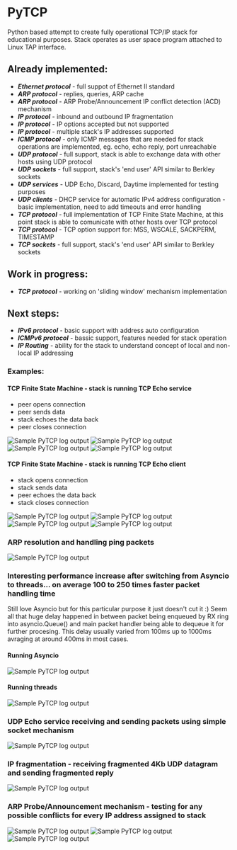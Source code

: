 # PyTCP

Python based attempt to create fully operational TCP/IP stack for educational purposes. Stack operates as user space program attached to Linux TAP interface.

## Already implemented:

 - ***Ethernet protocol*** - full suppot of Ethernet II standard
 - ***ARP protocol*** - replies, queries, ARP cache
 - ***ARP protocol*** - ARP Probe/Announcement IP conflict detection (ACD) mechanism
 - ***IP protocol*** - inbound and outbound IP fragmentation
 - ***IP protocol*** - IP options accepted but not supported
 - ***IP protocol*** -  multiple stack's IP addresses supported 
 - ***ICMP protocol*** - only ICMP messages that are needed for stack operations are implemented, eg. echo, echo reply, port unreachable
 - ***UDP protocol*** - full support, stack is able to exchange data with other hosts using UDP protocol
 - ***UDP sockets*** - full support, stack's 'end user' API similar to Berkley sockets
 - ***UDP services*** - UDP Echo, Discard, Daytime implemented for testing purposes
 - ***UDP clients*** - DHCP service for automatic IPv4 address configuration - basic implementation, need to add timeouts and error handling
 - ***TCP protocol*** - full implementation of TCP Finite State Machine, at this point stack is able to comunicate with other hosts over TCP protocol
 - ***TCP protocol*** - TCP option support for: MSS, WSCALE, SACKPERM, TIMESTAMP
 - ***TCP sockets*** - full support, stack's 'end user' API similar to Berkley sockets

## Work in progress:

 - ***TCP protocol*** - working on 'sliding window' mechanism implementation

## Next steps:
 
 - ***IPv6 protocol*** - basic support with address auto configuration
 - ***ICMPv6 protocol*** - bassic support, features needed for stack operation
 - ***IP Routing*** - ability for the stack to understand concept of local and non-local IP addressing

### Examples:

#### TCP Finite State Machine - stack is running TCP Echo service
 - peer opens connection
 - peer sends data
 - stack echoes the data back
 - peer closes connection

![Sample PyTCP log output](https://github.com/ccie18643/PyTCP/blob/main/pictures/tcp_fsm_srv_01.png)
![Sample PyTCP log output](https://github.com/ccie18643/PyTCP/blob/main/pictures/tcp_fsm_srv_02.png)
![Sample PyTCP log output](https://github.com/ccie18643/PyTCP/blob/main/pictures/tcp_fsm_srv_03.png)
![Sample PyTCP log output](https://github.com/ccie18643/PyTCP/blob/main/pictures/tcp_fsm_srv_04.png)


#### TCP Finite State Machine - stack is running TCP Echo client
 - stack opens connection
 - stack sends data
 - peer echoes the data back
 - stack closes connection

![Sample PyTCP log output](https://github.com/ccie18643/PyTCP/blob/main/pictures/tcp_fsm_clt_01.png)
![Sample PyTCP log output](https://github.com/ccie18643/PyTCP/blob/main/pictures/tcp_fsm_clt_02.png)
![Sample PyTCP log output](https://github.com/ccie18643/PyTCP/blob/main/pictures/tcp_fsm_clt_03.png)
![Sample PyTCP log output](https://github.com/ccie18643/PyTCP/blob/main/pictures/tcp_fsm_clt_04.png)


### ARP resolution and handling ping packets
![Sample PyTCP log output](https://github.com/ccie18643/PyTCP/blob/main/pictures/log_01.png)


### Interesting performance increase after switching from Asyncio to threads... on average 100 to 250 times faster packet handling time

Still love Asyncio but for this particular purpose it just doesn't cut it :) Seem all that huge delay happened in between packet being enqueued by RX ring into asyncio.Queue() and main packet handler being able to dequeue it for further procesing. This delay usually varied from 100ms up to 1000ms avraging at around 400ms in most cases.

#### Running Asyncio
![Sample PyTCP log output](https://github.com/ccie18643/PyTCP/blob/main/pictures/log_02.png)

#### Running threads
![Sample PyTCP log output](https://github.com/ccie18643/PyTCP/blob/main/pictures/log_03.png)


### UDP Echo service receiving and sending packets using simple socket mechanism
![Sample PyTCP log output](https://github.com/ccie18643/PyTCP/blob/main/pictures/log_04.png)


### IP fragmentation - receiving fragmented 4Kb UDP datagram and sending fragmented reply
![Sample PyTCP log output](https://github.com/ccie18643/PyTCP/blob/main/pictures/log_05.png)


### ARP Probe/Announcement mechanism - testing for any possible conflicts for every IP address assigned to stack
![Sample PyTCP log output](https://github.com/ccie18643/PyTCP/blob/main/pictures/log_06.png)
![Sample PyTCP log output](https://github.com/ccie18643/PyTCP/blob/main/pictures/log_07.png)
![Sample PyTCP log output](https://github.com/ccie18643/PyTCP/blob/main/pictures/log_08.png)

